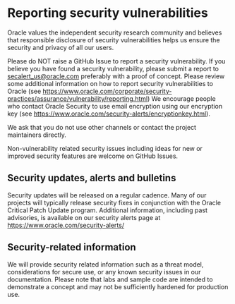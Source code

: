 Reporting security vulnerabilities
====================
Oracle values the independent security research community and believes that
responsible disclosure of security vulnerabilities helps us ensure the security
and privacy of all our users.

Please do NOT raise a GitHub Issue to report a security vulnerability. If you
believe you have found a security vulnerability, please submit a report to
secalert_us@oracle.com preferably with a proof of concept. Please review
some additional information on how to report security vulnerabilities to Oracle
(see https://www.oracle.com/corporate/security-practices/assurance/vulnerability/reporting.html)
We encourage people who contact Oracle Security to use email encryption using
our encryption key (see https://www.oracle.com/security-alerts/encryptionkey.html).

We ask that you do not use other channels or contact the project maintainers
directly.

Non-vulnerability related security issues including ideas for new or improved
security features are welcome on GitHub Issues.

Security updates, alerts and bulletins
-------------------------------------
Security updates will be released on a regular cadence. Many of our projects
will typically release security fixes in conjunction with the Oracle Critical Patch
Update program. Additional information, including past advisories, is available on our
security alerts page at https://www.oracle.com/security-alerts/

Security-related information
----------------------------
We will provide security related information such as a threat model, considerations
for secure use, or any known security issues in our documentation. Please note
that labs and sample code are intended to demonstrate a concept and may not be
sufficiently hardened for production use.